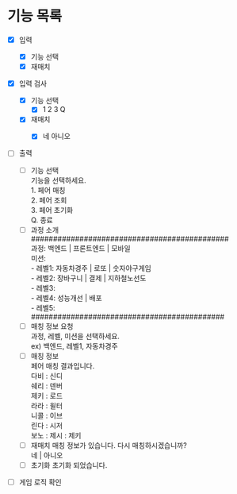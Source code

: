 # 기능 목록

- [x] 입력
  - [x] 기능 선택
  - [x] 재매치 

- [x] 입력 검사
  - [x] 기능 선택
    - [x] 1 2 3 Q
  - [x] 재매치 
    - [x] 네 아니오
      

- [ ] 출력
  - [ ] 기능 선택   
        기능을 선택하세요.   
        1. 페어 매칭   
        2. 페어 조회   
        3. 페어 초기화   
        Q. 종료   
  - [ ] 과정 소개    
        #############################################   
        과정: 백엔드 | 프론트엔드 | 모바일  
        미션:   
        - 레벨1: 자동차경주 | 로또 | 숫자야구게임   
        - 레벨2: 장바구니 | 결제 | 지하철노선도   
        - 레벨3:   
        - 레벨4: 성능개선 | 배포   
        - 레벨5:   
        ############################################   
  - [ ] 매칭 정보 요청    
        과정, 레벨, 미션을 선택하세요.   
        ex) 백엔드, 레벨1, 자동차경주
  - [ ] 매칭 정보   
        페어 매칭 결과입니다.   
        다비 : 신디   
        쉐리 : 덴버   
        제키 : 로드   
        라라 : 윌터   
        니콜 : 이브   
        린다 : 시저   
        보노 : 제시 : 제키   
  - [ ] 재매치
        매칭 정보가 있습니다. 다시 매칭하시겠습니까?   
        네 | 아니오  
  - [ ] 초기화
        초기화 되었습니다.   

- [ ] 게임 로직 확인
    

